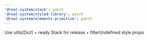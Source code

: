 ```yaml
---
'@real-system/stack': patch
'@real-system/styled-library': patch
'@real-system/elements-primitive': patch
---
```


Use utils[Dict] + ready Stack for release + filterUndefined style props
